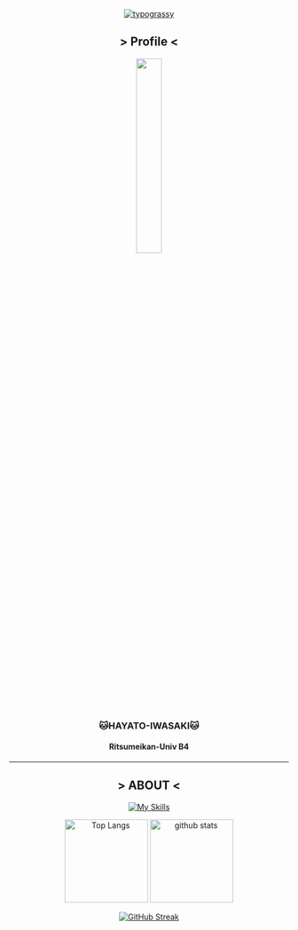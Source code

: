 <div align='center'>
  <a href="https://github.com/kawarimidoll/typograssy"><img alt="typograssy" src="https://typograssy.deno.dev/api?text=HI!%20I'm%20IH!"></a>

  ## > Profile <

  <img src="https://github.com/user-attachments/assets/f2d69bdf-e33c-4a3b-b30c-62b6831270e8" width="30%">


  <h3>🐱HAYATO-IWASAKI🐱</h3>
  <h4>Ritsumeikan-Univ B4</h4>

  <hr>

  ## > ABOUT <

  [![My Skills](https://skillicons.dev/icons?i=react,nodejs,nextjs,tailwind,php,fastapi,mysql,docker,unity,aws,ps,ai)](https://skillicons.dev)

  <img alt="Top Langs" height="150px" src="https://github-readme-stats-clone-abfry.vercel.app/api/top-langs/?username=ABfry&layout=compact&show_icons=true&theme=onedark" />
  <img alt="github stats" height="150px" src="https://github-readme-stats-clone-abfry.vercel.app/api?username=ABfry&theme=onedark&show_icons=true" />

  [![GitHub Streak](https://streak-stats.demolab.com/?user=ABfry&theme=dark)](https://git.io/streak-stats)

  
</div>

